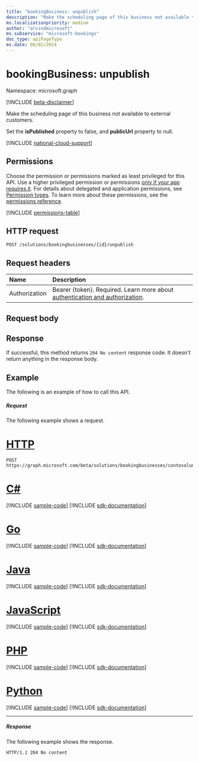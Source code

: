 ```yaml
---
title: "bookingBusiness: unpublish"
description: "Make the scheduling page of this business not available to external customers."
ms.localizationpriority: medium
author: "arvindmicrosoft"
ms.subservice: "microsoft-bookings"
doc_type: apiPageType
ms.date: 08/02/2024
---
```


# bookingBusiness: unpublish

Namespace: microsoft.graph

 [!INCLUDE [beta-disclaimer](../../includes/beta-disclaimer.md)]

Make the scheduling page of this business not available to external customers.

Set the **isPublished** property to false, and **publicUrl** property to null.

[!INCLUDE [national-cloud-support](../../includes/global-us.md)]

## Permissions
Choose the permission or permissions marked as least privileged for this API. Use a higher privileged permission or permissions [only if your app requires it](/graph/permissions-overview#best-practices-for-using-microsoft-graph-permissions). For details about delegated and application permissions, see [Permission types](/graph/permissions-overview#permission-types). To learn more about these permissions, see the [permissions reference](/graph/permissions-reference).

<!-- { "blockType": "permissions", "name": "bookingbusiness_unpublish" } -->
[!INCLUDE [permissions-table](../includes/permissions/bookingbusiness-unpublish-permissions.md)]

## HTTP request
<!-- { "blockType": "ignored" } -->
```http
POST /solutions/bookingbusinesses/{id}/unpublish

```
## Request headers
| Name       | Description|
|:---------------|:----------|
| Authorization  | Bearer {token}. Required. Learn more about [authentication and authorization](/graph/auth/auth-concepts).|

## Request body

## Response
If successful, this method returns `204 No content` response code. It doesn't return anything in the response body.

## Example
The following is an example of how to call this API.
##### Request
The following example shows a request.

# [HTTP](#tab/http)
<!-- {
  "blockType": "request",
  "name": "bookingbusiness_unpublish",
  "sampleKeys": ["contosolunchdelivery@contoso.com"]
}-->
```http
POST https://graph.microsoft.com/beta/solutions/bookingbusinesses/contosolunchdelivery@contoso.com/unpublish
```

# [C#](#tab/csharp)
[!INCLUDE [sample-code](../includes/snippets/csharp/bookingbusiness-unpublish-csharp-snippets.md)]
[!INCLUDE [sdk-documentation](../includes/snippets/snippets-sdk-documentation-link.md)]

# [Go](#tab/go)
[!INCLUDE [sample-code](../includes/snippets/go/bookingbusiness-unpublish-go-snippets.md)]
[!INCLUDE [sdk-documentation](../includes/snippets/snippets-sdk-documentation-link.md)]

# [Java](#tab/java)
[!INCLUDE [sample-code](../includes/snippets/java/bookingbusiness-unpublish-java-snippets.md)]
[!INCLUDE [sdk-documentation](../includes/snippets/snippets-sdk-documentation-link.md)]

# [JavaScript](#tab/javascript)
[!INCLUDE [sample-code](../includes/snippets/javascript/bookingbusiness-unpublish-javascript-snippets.md)]
[!INCLUDE [sdk-documentation](../includes/snippets/snippets-sdk-documentation-link.md)]

# [PHP](#tab/php)
[!INCLUDE [sample-code](../includes/snippets/php/bookingbusiness-unpublish-php-snippets.md)]
[!INCLUDE [sdk-documentation](../includes/snippets/snippets-sdk-documentation-link.md)]

# [Python](#tab/python)
[!INCLUDE [sample-code](../includes/snippets/python/bookingbusiness-unpublish-python-snippets.md)]
[!INCLUDE [sdk-documentation](../includes/snippets/snippets-sdk-documentation-link.md)]

---

##### Response
The following example shows the response.
<!-- {
  "blockType": "response"
} -->
```http
HTTP/1.1 204 No content
```

<!-- uuid: 8fcb5dbc-d5aa-4681-8e31-b001d5168d79
2015-10-25 14:57:30 UTC -->
<!--
{
  "type": "#page.annotation",
  "description": "bookingBusiness: unpublish",
  "keywords": "",
  "section": "documentation",
  "tocPath": "",
  "suppressions": [
  ]
}
-->



